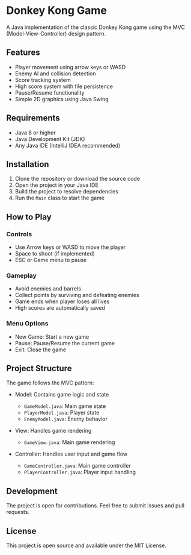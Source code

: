 # Donkey Kong Game

A Java implementation of the classic Donkey Kong game using the MVC (Model-View-Controller) design pattern.

## Features

- Player movement using arrow keys or WASD
- Enemy AI and collision detection
- Score tracking system
- High score system with file persistence
- Pause/Resume functionality
- Simple 2D graphics using Java Swing

## Requirements

- Java 8 or higher
- Java Development Kit (JDK)
- Any Java IDE (IntelliJ IDEA recommended)

## Installation

1. Clone the repository or download the source code
2. Open the project in your Java IDE
3. Build the project to resolve dependencies
4. Run the `Main` class to start the game

## How to Play

### Controls
- Use Arrow keys or WASD to move the player
- Space to shoot (if implemented)
- ESC or Game menu to pause

### Gameplay
- Avoid enemies and barrels
- Collect points by surviving and defeating enemies
- Game ends when player loses all lives
- High scores are automatically saved

### Menu Options
- New Game: Start a new game
- Pause: Pause/Resume the current game
- Exit: Close the game

## Project Structure

The game follows the MVC pattern:

- Model: Contains game logic and state
  - `GameModel.java`: Main game state
  - `PlayerModel.java`: Player state
  - `EnemyModel.java`: Enemy behavior
  
- View: Handles game rendering
  - `GameView.java`: Main game rendering
  
- Controller: Handles user input and game flow
  - `GameController.java`: Main game controller
  - `PlayerController.java`: Player input handling

## Development

The project is open for contributions. Feel free to submit issues and pull requests.

## License

This project is open source and available under the MIT License. 